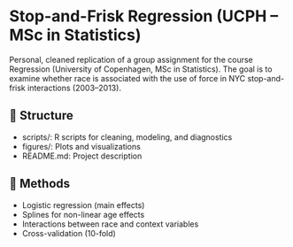 # Stop-and-Frisk Regression (UCPH – MSc in Statistics)

Personal, cleaned replication of a group assignment for the course Regression (University of Copenhagen, MSc in Statistics).
The goal is to examine whether race is associated with the use of force in NYC stop-and-frisk interactions (2003–2013).

## 📂 Structure
- scripts/: R scripts for cleaning, modeling, and diagnostics
- figures/: Plots and visualizations
- README.md: Project description

## 🧰 Methods
- Logistic regression (main effects)
- Splines for non-linear age effects
- Interactions between race and context variables
- Cross-validation (10-fold)
